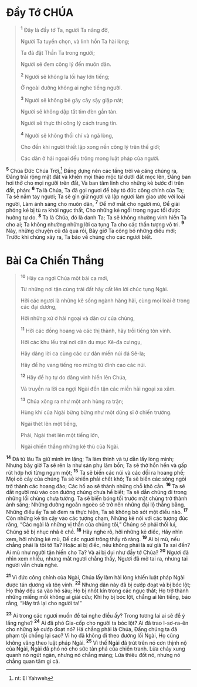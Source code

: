 # Ðầy Tớ CHÚA

> <sup><b>1</b></sup> Ðây là đầy tớ Ta, người Ta nâng đỡ,
> 
> Người Ta tuyển chọn, và linh hồn Ta hài lòng;
> 
> Ta đã đặt Thần Ta trong người;
> 
> Người sẽ đem công lý đến muôn dân.
> 
> <sup><b>2</b></sup> Người sẽ không la lối hay lớn tiếng;
> 
> Ở ngoài đường không ai nghe tiếng người.
> 
> <sup><b>3</b></sup> Người sẽ không bẻ gãy cây sậy giập nát;
> 
> Người sẽ không dập tắt tim đèn gần tàn.
> 
> Người sẽ thực thi công lý cách trung tín.
> 
> <sup><b>4</b></sup> Người sẽ không thối chí và ngã lòng,
> 
> Cho đến khi người thiết lập xong nền công lý trên thế giới;
> 
> Các dân ở hải ngoại đều trông mong luật pháp của người.
>

<sup><b>5</b></sup> Chúa Ðức Chúa Trời,[^1] Ðấng dựng nên các tầng trời và căng chúng ra, Ðấng trải rộng mặt đất và khiến mọi thảo mộc từ dưới đất mọc lên, Ðấng ban hơi thở cho mọi người trên đất, Và ban tâm linh cho những kẻ bước đi trên đất, phán: <sup><b>6</b></sup> Ta là Chúa, Ta đã gọi ngươi để bày tỏ đức công chính của Ta; Ta sẽ nắm tay ngươi; Ta sẽ gìn giữ ngươi và lập ngươi làm giao ước với loài người, Làm ánh sáng cho muôn dân, <sup><b>7</b></sup> Ðể mở mắt cho người mù, Ðể giải phóng kẻ bị tù ra khỏi ngục thất, Cho những kẻ ngồi trong ngục tối được hưởng tự do. <sup><b>8</b></sup> Ta là Chúa, đó là danh Ta; Ta sẽ không nhường vinh hiển Ta cho ai; Ta không nhường những lời ca tụng Ta cho các thần tượng vô tri. <sup><b>9</b></sup> Này, những chuyện cũ đã qua rồi, Bây giờ Ta công bố những điều mới; Trước khi chúng xảy ra, Ta báo về chúng cho các ngươi biết.

# Bài Ca Chiến Thắng

> <sup><b>10</b></sup> Hãy ca ngợi Chúa một bài ca mới,
> 
> Từ những nơi tận cùng trái đất hãy cất lên lời chúc tụng Ngài.
> 
> Hỡi các ngươi là những kẻ sống ngành hàng hải, cùng mọi loài ở trong các đại dương,
> 
> Hỡi những xứ ở hải ngoại và dân cư của chúng,
> 
> <sup><b>11</b></sup> Hỡi các đồng hoang và các thị thành, hãy trỗi tiếng tôn vinh.
> 
> Hỡi các khu lều trại nơi dân du mục Kê-đa cư ngụ,
> 
> Hãy dâng lời ca cùng các cư dân miền núi đá Sê-la;
> 
> Hãy để họ vang tiếng reo mừng từ đỉnh cao các núi.
> 
> <sup><b>12</b></sup> Hãy để họ tự do dâng vinh hiển lên Chúa,
> 
> Và truyền ra lời ca ngợi Ngài đến tận các miền hải ngoại xa xăm.
> 
> <sup><b>13</b></sup> Chúa xông ra như một anh hùng ra trận;
> 
> Hùng khí của Ngài bừng bừng như một dũng sĩ ở chiến trường.
> 
> Ngài thét lên một tiếng,
> 
> Phải, Ngài thét lên một tiếng lớn,
> 
> Ngài chiến thắng những kẻ thù của Ngài.
>

<sup><b>14</b></sup> Ðã từ lâu Ta giữ mình im lặng; Ta làm thinh và tự dằn lấy lòng mình; Nhưng bây giờ Ta sẽ rên la như sản phụ lâm bồn; Ta sẽ thở hổn hển và gấp rút hớp hơi từng ngụm một; <sup><b>15</b></sup> Ta sẽ biến các núi và các đồi ra hoang phế; Mọi cỏ cây của chúng Ta sẽ khiến phải chết khô; Ta sẽ biến các sông ngòi trở thành các hoang đảo; Các hồ ao sẽ thành những chỗ khô cằn. <sup><b>16</b></sup> Ta sẽ dắt người mù vào con đường chúng chưa hề biết; Ta sẽ dẫn chúng đi trong những lối chúng chưa tường. Ta sẽ biến bóng tối trước mặt chúng trở thành ánh sáng; Những đường ngoằn ngoèo sẽ trở nên những đại lộ thẳng bằng. Những điều ấy Ta sẽ đem ra thực hiện, Ta sẽ không bỏ sót một điều nào. <sup><b>17</b></sup> Còn những kẻ tin cậy vào các tượng chạm, Những kẻ nói với các tượng đúc rằng, “Các ngài là những vị thần của chúng tôi,” Chúng sẽ phải thối lui, Chúng sẽ bị nhục nhã ê chề. <sup><b>18</b></sup> Hãy nghe rõ, hỡi những kẻ điếc, Hãy nhìn xem, hỡi những kẻ mù, Ðể các ngươi trông thấy rõ ràng. <sup><b>19</b></sup> Ai bị mù, nếu chẳng phải là tôi tớ Ta? Hoặc ai bị điếc, nếu không phải là sứ giả Ta sai đến? Ai mù như người tận hiến cho Ta? Và ai bị đui như đầy tớ Chúa? <sup><b>20</b></sup> Ngươi đã nhìn xem nhiều, nhưng mắt ngươi chẳng thấy, Ngươi đã mở tai ra, nhưng tai ngươi vẫn chưa nghe.

<sup><b>21</b></sup> Vì đức công chính của Ngài, Chúa lấy làm hài lòng khiến luật pháp Ngài được tán dương và tôn vinh. <sup><b>22</b></sup> Nhưng dân này đã bị cướp đoạt và bị bóc lột; Họ thảy đều sa vào hố sâu; Họ bị nhốt kín trong các ngục thất; Họ trở thành những miếng mồi không ai giải cứu; Khi họ bị bóc lột, chẳng ai lên tiếng, bảo rằng, “Hãy trả lại cho người ta!”

<sup><b>23</b></sup> Ai trong các ngươi muốn để tai nghe điều ấy? Trong tương lai ai sẽ để ý lắng nghe? <sup><b>24</b></sup> Ai đã phó Gia-cốp cho người ta bóc lột? Ai đã trao I-sơ-ra-ên cho những kẻ cướp đoạt nó? Há chẳng phải là Chúa, Ðấng chúng ta đã phạm tội chống lại sao? Vì họ đã không đi theo đường lối Ngài, Họ cũng không vâng theo luật pháp Ngài. <sup><b>25</b></sup> Vì thế Ngài đã trút trên nó cơn thịnh nộ của Ngài, Ngài đã phó nó cho sức tàn phá của chiến tranh. Lửa cháy xung quanh nó ngút ngàn, nhưng nó chẳng màng; Lửa thiêu đốt nó, nhưng nó chẳng quan tâm gì cả.

[^1]: nt: El Yahweh
